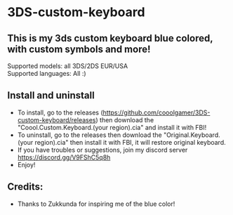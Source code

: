 # 3DS-custom-keyboard
## This is my 3ds custom keyboard blue colored, with custom symbols and more!
Supported models: all 3DS/2DS EUR/USA   
Supported languages: All :)

## Install and uninstall
* To install, go to the releases (https://github.com/cooolgamer/3DS-custom-keyboard/releases) then download the "Coool.Custom.Keyboard.(your region).cia" and install it with FBI!
* To uninstall, go to the releases then download the "Original.Keyboard.(your region).cia" then install it with FBI, it will restore original keyboard.
* If you have troubles or suggestions, join my discord server https://discord.gg/V9FShC5q8h
* Enjoy!

## Credits:
* Thanks to Zukkunda for inspiring me of the blue color!